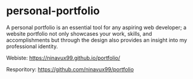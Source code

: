 # personal-portfolio
 A personal portfolio is an essential tool for any aspiring web developer; a website portfolio not only showcases your work, skills, and accomplishments but through the design also provides an insight into my professional identity.

Webiste: https://ninavux99.github.io/portfolio/

Resporitory: https://github.com/ninavux99/portfolio
